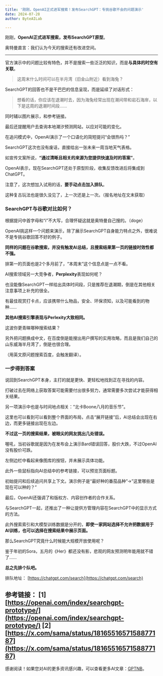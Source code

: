 ```yaml
---
title: '刚刚，OpenAI正式进军搜索！发布SearchGPT：专挑谷歌不会的问题演示'
date: 2024-07-28
author: ByteAILab

---
```


刚刚，**OpenAI正式进军搜索，发布SearchGPT原型**。

奥特曼直言：我们认为今天的搜索还有改进空间。

---


官方演示中的问题比较有特色，并不是搜索一些泛泛的知识，而是**与具体的时空有关联**。

> 这周末什么时间可以在半月湾（旧金山附近）看到海兔？

SearchGPT的回答也不是干巴巴的信息呈现，而是延续了对话形式：

> 想看的话，你应该在退潮时去，因为海兔经常出现在潮间带和岩石海岸，以下是这周的退潮时间段……

同时辅以图片展示，和参考链接。

最后还提醒用户去查询本地潮汐预测网站，以应对可能的变化。

在追问模式中，OpenAI演示了一个口语化的简短提问“会很热吗？”

SearchGPT这次也没有废话，直接给出一张未来一周当地天气表格。

如宣传文案所说，**“通过清晰且相关的来源为您提供快速及时的答案”**。

OpenAI表示，现在SearchGPT还处于原型阶段，收集反馈改进后将集成到ChatGPT。

注意了，这次想加入试用的话，**要手动点击加入排队**。

这种复古玩法也是很久没见了，上一次还是上一次。（报名地址在文末获取）

### SearchGPT与谷歌对比如何？

根据提问中首字母和“i”不大写，合理怀疑这就是奥特曼自己搜的。（doge）

OpenAI挑这样一个问题来演示，除了展示SearchGPT自身能力特点之外，很难说不是专挑谷歌回答不好的例子。

**同样的问题在谷歌搜索，并没有触发AI总结，且搜索结果第一页的链接时效性都不强。**

排第一的页面也是2个多月前了，“本周末”这个信息点是一点不看。

AI搜索领域另一大竞争者，**Perplexity**表现如何呢？

也没能像SearchGPT一样给出具体时间段，只是推荐在退潮期，倒是在其他相关注意事项上补充的很全。

有最佳观赏打卡点，应该携带什么物品，安全、环保须知，以及可能看到的物种……

**其他AI搜索引擎表现与Perlexity大致相同。**

这波你更青睐哪种搜索结果？

另外把问题换成中文，在百度倒是能搜出用户撰写的实用攻略，而且是我们自己的山东威海半月湾了，倒是也很合理。

（用英文原问题搜索百度，会触发翻译）。

### 一步得到答案

说回到SearchGPT本身，主打的就是更快、更轻松地找到正在寻找的内容。

打破过去在网络上获取答案可能需要付出很多努力，通常需要多次尝试才能获得相关结果。

另一项演示中也是与时间地点相关：“北卡Boone八月的音乐节”。

这里也可以看到可以看到整个界面的布局，点击“展开链接”后，AI总结会出现在右边，而更多链接出现在左边。

**不过这一页的搜索结果，被眼尖的网友挑出几处错误。**

喔吼，当初谷歌就是因为在发布会上演示Bard错误回答，股价大跌，不过OpenAI没有股价可跌。

左侧边栏中看起来像图库的按钮，并未展示具体功能。

此外一些鼠标指向AI总结中的参考链接，可以预览页面标题。

初始提问和后续追问共享上下文。演示例子是“最好种的番茄品种”→”这里哪些是现在可以种的？”

最后，OpenAI还强调了和版权方、内容创作者的合作关系。

与SearchGPT一起，还推出了一种让提供方管理内容在SearchGPT中的显示方式的方法。

此外搜索索引和大模型训练数据是分开的，**即使一家网站选择不允许把数据用于AI训练，也可以选择在搜索结果中展示页面。**

那么SearchGPT究竟什么时候能大规模开放使用呢？

鉴于年初的Sora，五月的《Her》都还没有影，悲观的网友预测明年能用就不错了……

**总之先排个队吧。**

排队地址：
[https://chatgpt.com/search](https://chatgpt.com/search)

参考链接：
[1] [https://openai.com/index/searchgpt-prototype/](https://openai.com/index/searchgpt-prototype/)
[2] [https://x.com/sama/status/1816551657158877187](https://x.com/sama/status/1816551657158877187)
---
感谢阅读！如果您对AI的更多资讯感兴趣，可以查看更多AI文章：[GPTNB](https://gptnb.com)。